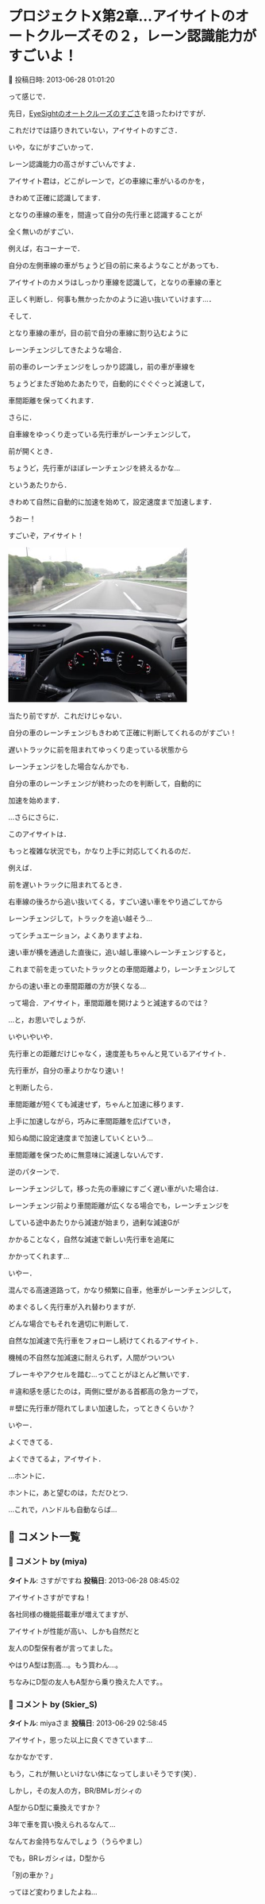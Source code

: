 # プロジェクトX第2章…アイサイトのオートクルーズその２，レーン認識能力がすごいよ！

📅 投稿日時: 2013-06-28 01:01:20

って感じで．


先日，[EyeSightのオートクルーズのすごさ](e71fb5273cbe552ab7eb974648253140c.md)を語ったわけですが．





これだけでは語りきれていない，アイサイトのすごさ．





いや，なにがすごいかって．


レーン認識能力の高さがすごいんですよ．


アイサイト君は，どこがレーンで，どの車線に車がいるのかを，


きわめて正確に認識してます．


となりの車線の車を，間違って自分の先行車と認識することが


全く無いのがすごい．





例えば，右コーナーで．


自分の左側車線の車がちょうど目の前に来るようなことがあっても．


アイサイトのカメラはしっかり車線を認識して，となりの車線の車と


正しく判断し．何事も無かったかのように追い抜いていけます…．





そして．


となり車線の車が，目の前で自分の車線に割り込むように


レーンチェンジしてきたような場合．


前の車のレーンチェンジをしっかり認識し，前の車が車線を


ちょうどまたぎ始めたあたりで，自動的にぐぐぐっと減速して，


車間距離を保ってくれます．





さらに．


自車線をゆっくり走っている先行車がレーンチェンジして，


前が開くとき．


ちょうど，先行車がほぼレーンチェンジを終えるかな…


というあたりから．


きわめて自然に自動的に加速を始めて，設定速度まで加速します．


うおー！


すごいぞ，アイサイト！




![153d59e7467826e94df4902d476f04ca.jpg](images/153d59e7467826e94df4902d476f04ca.jpg)







当たり前ですが．これだけじゃない．


自分の車のレーンチェンジもきわめて正確に判断してくれるのがすごい！


遅いトラックに前を阻まれてゆっくり走っている状態から


レーンチェンジをした場合なんかでも．


自分の車のレーンチェンジが終わったのを判断して，自動的に


加速を始めます．





…さらにさらに．


このアイサイトは．


もっと複雑な状況でも，かなり上手に対応してくれるのだ．


例えば．


前を遅いトラックに阻まれてるとき．


右車線の後ろから追い抜いてくる，すごい速い車をやり過ごしてから


レーンチェンジして，トラックを追い越そう…


ってシチュエーション，よくありますよね．





速い車が横を通過した直後に，追い越し車線へレーンチェンジすると，


これまで前を走っていたトラックとの車間距離より，レーンチェンジして


からの速い車との車間距離の方が狭くなる…


って場合．アイサイト，車間距離を開けようと減速するのでは？


…と，お思いでしょうが．


いやいやいや．


先行車との距離だけじゃなく，速度差もちゃんと見ているアイサイト．


先行車が，自分の車よりかなり速い！


と判断したら．


車間距離が短くても減速せず，ちゃんと加速に移ります．


上手に加速しながら，巧みに車間距離を広げていき，


知らぬ間に設定速度まで加速していくという…


車間距離を保つために無意味に減速しないんです．





逆のパターンで．


レーンチェンジして，移った先の車線にすごく遅い車がいた場合は．


レーンチェンジ前より車間距離が広くなる場合でも，レーンチェンジを


している途中あたりから減速が始まり，過剰な減速Gが


かかることなく，自然な減速で新しい先行車を追尾に


かかってくれます…





いやー．


混んでる高速道路って，かなり頻繁に自車，他車がレーンチェンジして，


めまぐるしく先行車が入れ替わりますが．


どんな場合でもそれを適切に判断して．


自然な加減速で先行車をフォローし続けてくれるアイサイト．


機械の不自然な加減速に耐えられず，人間がついつい


ブレーキやアクセルを踏む…ってことがほとんど無いです．





＃違和感を感じたのは，両側に壁がある首都高の急カーブで，


＃壁に先行車が隠れてしまい加速した，ってときくらいか？





いやー．


よくできてる．


よくできてるよ，アイサイト．


…ホントに．


ホントに，あと望むのは，ただひとつ．





…これで，ハンドルも自動ならば…

## 💬 コメント一覧

### 💬 コメント by (miya)
**タイトル**: さすがですね
**投稿日**: 2013-06-28 08:45:02

アイサイトさすがですね！



各社同様の機能搭載車が増えてますが、

アイサイトが性能が高い、しかも自然だと

友人のD型保有者が言ってました。



やはりA型は割高…。もう買わん…。



ちなみにD型の友人もA型から乗り換えた人です。。

### 💬 コメント by (Skier_S)
**タイトル**: miyaさま
**投稿日**: 2013-06-29 02:58:45

アイサイト，思った以上に良くできています…

なかなかです．

もう，これが無いといけない体になってしまいそうです(笑）．



しかし，その友人の方，BR/BMレガシィの

A型からD型に乗換えですか？

3年で車を買い換えられるなんて…

なんてお金持ちなんでしょう（うらやまし）



でも，BRレガシィは，D型から

「別の車か？」

ってほど変わりましたよね…

